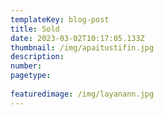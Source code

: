 ```yaml
---
templateKey: blog-post
title: Sold
date: 2023-03-02T10:17:05.133Z
thumbnail: /img/apaitustifin.jpg
description: 
number: 
pagetype:
  
featuredimage: /img/layanann.jpg
---
```



